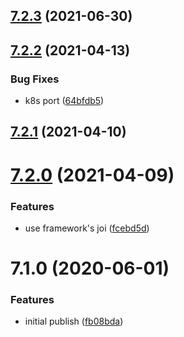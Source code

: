 ## [7.2.3](https://github.com/softwaregroup-bg/ut-port-messenger-sim/compare/v7.2.2...v7.2.3) (2021-06-30)



## [7.2.2](https://github.com/softwaregroup-bg/ut-port-messenger-sim/compare/v7.2.1...v7.2.2) (2021-04-13)


### Bug Fixes

* k8s port ([64bfdb5](https://github.com/softwaregroup-bg/ut-port-messenger-sim/commit/64bfdb52e71265351acc8411bab7af91c7cb87ad))



## [7.2.1](https://github.com/softwaregroup-bg/ut-port-messenger-sim/compare/v7.2.0...v7.2.1) (2021-04-10)



# [7.2.0](https://github.com/softwaregroup-bg/ut-port-messenger-sim/compare/v7.1.0...v7.2.0) (2021-04-09)


### Features

* use framework's joi ([fcebd5d](https://github.com/softwaregroup-bg/ut-port-messenger-sim/commit/fcebd5d6ab8eadf02450e752bcabb0cf54fd183a))



# 7.1.0 (2020-06-01)


### Features

* initial publish ([fb08bda](https://github.com/softwaregroup-bg/ut-port-messenger-sim/commit/fb08bda3d216cf32131fa261ac4c29a842d6cc3e))



